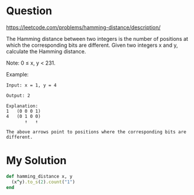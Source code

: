 # Question

https://leetcode.com/problems/hamming-distance/description/

The Hamming distance between two integers is the number of positions at which the corresponding bits are different.
Given two integers x and y, calculate the Hamming distance.

Note:
0 ≤ x, y < 231.

Example:

```
Input: x = 1, y = 4

Output: 2

Explanation:
1   (0 0 0 1)
4   (0 1 0 0)
       ↑   ↑

The above arrows point to positions where the corresponding bits are different.
```

# My Solution

```Ruby
def hamming_distance x, y
  (x^y).to_s(2).count("1")
end
```


